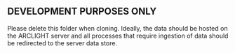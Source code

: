 ## DEVELOPMENT PURPOSES ONLY

Please delete this folder when cloning.  Ideally, the data should be hosted on the ARCLIGHT server and all processes that require ingestion of data should be redirected to the server data store.  